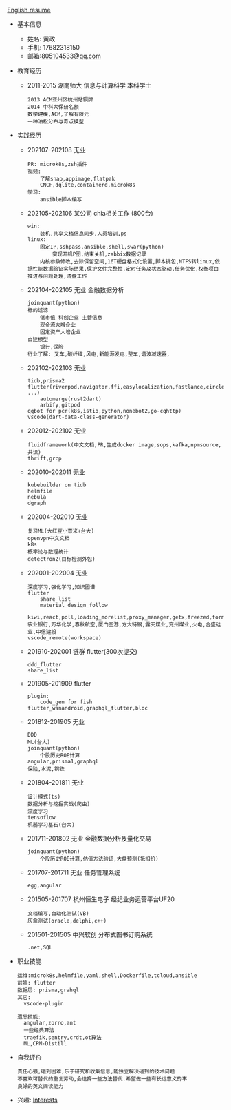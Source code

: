 [English resume](resume-en.md)
* 基本信息
  + 姓名: 黄政
  + 手机: 17682318150
  + 邮箱:805104533@qq.com

* 教育经历
  + 2011-2015 湖南师大 信息与计算科学 本科学士
    ```
    2013 ACM亚州区杭州站铜牌
    2014 中科大保研名额
    数学建模,ACM,了解有限元
    一种泊松分布与奇点模型
    ```
* 实践经历
  + 202107-202108 无业
    ```
    PR: microk8s,zsh插件
    视频:
        了解snap,appimage,flatpak
        CNCF,dqlite,containerd,microk8s
    学习:
        ansible脚本编写
    ```
  + 202105-202106 某公司 chia相关工作 (800台)
    ```
    win:
        装机,共享文档信息同步,人员培训,ps
    linux:
        固定IP,sshpass,ansible,shell,swar(python)
            实现开机P图,结束关机,zabbix数据记录
        内核参数修改,去除保留空间,16T硬盘格式化设置,脚本挑包,NTFS转linux,依据性能数据验证实际结果,保护文件完整性,定时任务及状态驱动,任务优化,权衡项目推进与问题处理,清盘工作
    ```
  + 202104-202105 无业 金融数据分析
    ```
    joinquant(python)
    标的过滤
        低市值 科创企业 主营信息
        现金流大增企业
        固定资产大增企业
    自建模型
        银行,保险
    行业了解: 叉车,碳纤维,风电,新能源发电,整车,谐波减速器,
    ```
  + 202102-202103 无业
    ```
    tidb,prisma2
    flutter(riverpod,navigator,ffi,easylocalization,fastlance,circleci,ferry,code_generate,dynamic_widget,adaptive_ui ...)
        automerge(rust2dart)
        arbify,gitpod
    qqbot for pcr(k8s,istio,python,nonebot2,go-cqhttp)
    vscode(dart-data-class-generator)
    ```
  + 202012-202102 无业 
    ```
    fluidframework(中文文档,PR,生成docker image,sops,kafka,npmsource,共识)
    thrift,grcp
    ```
  + 202010-202011 无业 
    ```
    kubebuilder on tidb
    helmfile
    nebula
    dgraph
    ```
  + 202004-202010 无业
    ```
    复习ML(大红豆小薏米+台大)
    openvpn中文文档
    k8s
    概率论与数理统计
    detectron2(目标检测外包)
    ```
  + 202001-202004 无业
    ```
    深度学习,强化学习,知识图谱
    flutter
        share_list
        material_design_follow
        kiwi,react,poll,loading_morelist,proxy_manager,getx,freezed,form_bloc
    农业银行,万华化学,春秋航空,厦门空港,方大特钢,露天煤业,兖州煤业,火电,合盛硅业,中信建投
    vscode_remote(workspace)
    ```
  + 201910-202001 链群 flutter(300次提交)
    ```
    ddd_flutter
    share_list
    ```
  + 201905-201909 flutter
    ```
    plugin:
        code_gen for fish
    flutter_wanandroid,graphql_flutter,bloc
    ```
  + 201812-201905 无业
    ```
    DDD
    ML(台大)
    joinquant(python)
        个股历史ROE计算
    angular,prisma1,graphql
    保险,水泥,钢铁
    ```
  + 201804-201811 无业
    ```
    设计模式(ts)
    数据分析与挖掘实战(爬虫)
    深度学习
    tensoflow
    机器学习基石(台大)
    ```
  + 201711-201802 无业 金融数据分析及量化交易
    ```
    joinquant(python)
        个股历史ROE计算,估值方法验证,大盘预测(抵扣价)
    ```
  + 201707-201711 无业 任务管理系统
    ```
    egg,angular
    ```
  + 201505-201707 杭州恒生电子 经纪业务运营平台UF20
    ```
    文档编写,自动化测试(VB)
    灰盒测试(oracle,delphi,c++)
    ```
  + 201501-201505 中兴软创 分布式图书订购系统
    ```
    .net,SQL
    ```

* 职业技能
  ```
  运维:microk8s,helmfile,yaml,shell,Dockerfile,tcloud,ansible
  前端: flutter
  数据层: prisma,grahql
  其它:
    vscode-plugin
  ```
  ```
  遗忘技能:
    angular,zorro,ant
    一些经典算法
    traefik,sentry,crdt,ot算法
    ML,CPM-Distill
  ```
* 自我评价
  ```
  责任心强,碰到困难,乐于研究和收集信息,能独立解决碰到的技术问题
  不喜欢可替代的重复劳动,会选择一些方法替代.希望做一些有长远意义的事
  良好的英文阅读能力
  ```

* 兴趣:
  [Interests](Interests.md)